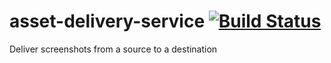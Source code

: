 # asset-delivery-service  [![Build Status](https://travis-ci.com/CrossLead/asset-delivery-service.svg?token=EhYCsjbBHbajxqwL7UDU&branch=master)](https://travis-ci.com/CrossLead/asset-delivery-service)
Deliver screenshots from a source to a destination
